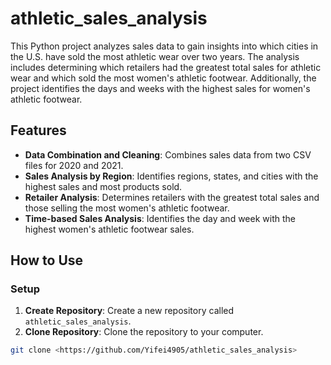 # athletic_sales_analysis

This Python project analyzes sales data to gain insights into which cities in the U.S. have sold the most athletic wear over two years. The analysis includes determining which retailers had the greatest total sales for athletic wear and which sold the most women's athletic footwear. Additionally, the project identifies the days and weeks with the highest sales for women's athletic footwear.

## Features

- **Data Combination and Cleaning**: Combines sales data from two CSV files for 2020 and 2021.
- **Sales Analysis by Region**: Identifies regions, states, and cities with the highest sales and most products sold.
- **Retailer Analysis**: Determines retailers with the greatest total sales and those selling the most women's athletic footwear.
- **Time-based Sales Analysis**: Identifies the day and week with the highest women's athletic footwear sales.

## How to Use

### Setup

1. **Create Repository**: Create a new repository called `athletic_sales_analysis`.
2. **Clone Repository**: Clone the repository to your computer.

```bash
git clone <https://github.com/Yifei4905/athletic_sales_analysis>